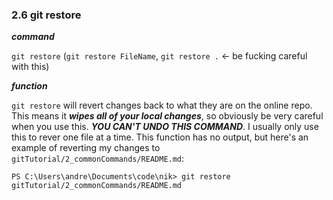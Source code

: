 ### 2.6 git restore

***command***

`git restore` (`git restore FileName`, `git restore .` <- be fucking careful with this)

***function***

`git restore` will revert changes back to what they are on the online repo. This means it ***wipes all of your local changes***, so obviously be very careful when you use this. ***YOU CAN'T UNDO THIS COMMAND***. I usually only use this to rever one file at a time. This function has no output, but here's an example of reverting my changes to `gitTutorial/2_commonCommands/README.md`:

```
PS C:\Users\andre\Documents\code\nik> git restore gitTutorial/2_commonCommands/README.md
```
